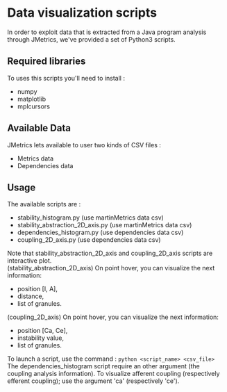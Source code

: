 # Data visualization scripts

In order to exploit data that is extracted from a Java program analysis through JMetrics,
we've provided a set of Python3 scripts.

## Required libraries

To uses this scripts you'll need to install :

* numpy
* matplotlib
* mplcursors

## Available Data

JMetrics lets available to user two kinds of CSV files :

* Metrics data
* Dependencies data

## Usage

The available scripts are :

* stability_histogram.py (use martinMetrics data csv)
* stability_abstraction_2D_axis.py (use martinMetrics data csv)
* dependencies_histogram.py (use dependencies data csv)
* coupling_2D_axis.py (use dependencies data csv)

Note that stability_abstraction_2D_axis and coupling_2D_axis scripts are interactive plot.  
(stability_abstraction_2D_axis) On point hover, you can visualize the next information:

* position [I, A],
* distance,
* list of granules.

(coupling_2D_axis) On point hover, you can visualize the next information:

* position [Ca, Ce],
* instability value,
* list of granules.

To launch a script, use the command : `python <script_name> <csv_file>`  
The dependencies_histogram script require an other argument (the coupling analysis information).
To visualize afferent coupling (respectively efferent coupling); use the argument 'ca' (respectively 'ce').